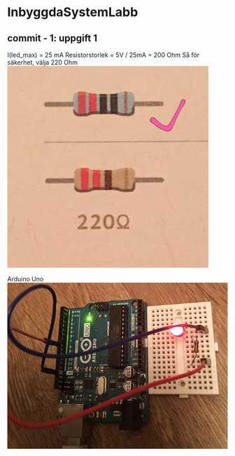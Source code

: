 # InbyggdaSystemLabb

## commit - 1: uppgift 1

I(led_max) = 25 mA
Resistorstorlek = 5V / 25mA = 200 Ohm
Så för säkerhet, välja 220 Ohm
<img src="image/resistor.JPG">

Arduino Uno 
<img src="image/arduinoUno.jpg">
